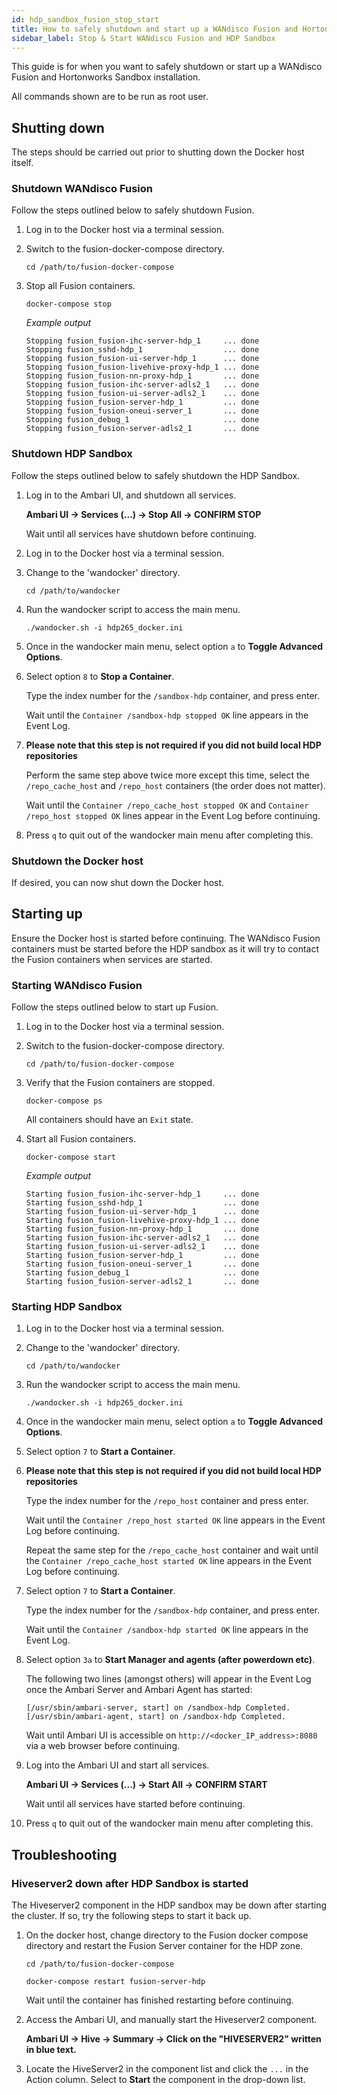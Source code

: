 ```yaml
---
id: hdp_sandbox_fusion_stop_start
title: How to safely shutdown and start up a WANdisco Fusion and Hortonworks Sandbox installation
sidebar_label: Stop & Start WANdisco Fusion and HDP Sandbox
---
```


This guide is for when you want to safely shutdown or start up a WANdisco Fusion and Hortonworks Sandbox installation.

All commands shown are to be run as root user.

## Shutting down

The steps should be carried out prior to shutting down the Docker host itself.

### Shutdown WANdisco Fusion

Follow the steps outlined below to safely shutdown Fusion.

1. Log in to the Docker host via a terminal session.

2. Switch to the fusion-docker-compose directory.

   `cd /path/to/fusion-docker-compose`

3. Stop all Fusion containers.

   `docker-compose stop`

   _Example output_

   ```text
   Stopping fusion_fusion-ihc-server-hdp_1     ... done
   Stopping fusion_sshd-hdp_1                  ... done
   Stopping fusion_fusion-ui-server-hdp_1      ... done
   Stopping fusion_fusion-livehive-proxy-hdp_1 ... done
   Stopping fusion_fusion-nn-proxy-hdp_1       ... done
   Stopping fusion_fusion-ihc-server-adls2_1   ... done
   Stopping fusion_fusion-ui-server-adls2_1    ... done
   Stopping fusion_fusion-server-hdp_1         ... done
   Stopping fusion_fusion-oneui-server_1       ... done
   Stopping fusion_debug_1                     ... done
   Stopping fusion_fusion-server-adls2_1       ... done
   ```

### Shutdown HDP Sandbox

Follow the steps outlined below to safely shutdown the HDP Sandbox.

1. Log in to the Ambari UI, and shutdown all services.

   **Ambari UI -> Services (...) -> Stop All -> CONFIRM STOP**

   Wait until all services have shutdown before continuing.

2. Log in to the Docker host via a terminal session.

3. Change to the 'wandocker' directory.

   `cd /path/to/wandocker`

4. Run the wandocker script to access the main menu.

   `./wandocker.sh -i hdp265_docker.ini`

5. Once in the wandocker main menu, select option `a` to **Toggle Advanced Options**.

6. Select option `8` to **Stop a Container**.

   Type the index number for the `/sandbox-hdp` container, and press enter.

   Wait until the `Container /sandbox-hdp stopped OK` line appears in the Event Log.

7. **Please note that this step is not required if you did not build local HDP repositories**

   Perform the same step above twice more except this time, select the `/repo_cache_host` and `/repo_host` containers (the order does not matter).

   Wait until the `Container /repo_cache_host stopped OK` and `Container /repo_host stopped OK` lines appear in the Event Log before continuing.

8. Press `q` to quit out of the wandocker main menu after completing this.

### Shutdown the Docker host

If desired, you can now shut down the Docker host.

## Starting up

Ensure the Docker host is started before continuing. The WANdisco Fusion containers must be started before the HDP sandbox as it will try to contact the Fusion containers when services are started.

### Starting WANdisco Fusion

Follow the steps outlined below to start up Fusion.

1. Log in to the Docker host via a terminal session.

2. Switch to the fusion-docker-compose directory.

   `cd /path/to/fusion-docker-compose`

3. Verify that the Fusion containers are stopped.

   `docker-compose ps`

   All containers should have an `Exit` state.

4. Start all Fusion containers.

   `docker-compose start`

   _Example output_

   ```text
   Starting fusion_fusion-ihc-server-hdp_1     ... done
   Starting fusion_sshd-hdp_1                  ... done
   Starting fusion_fusion-ui-server-hdp_1      ... done
   Starting fusion_fusion-livehive-proxy-hdp_1 ... done
   Starting fusion_fusion-nn-proxy-hdp_1       ... done
   Starting fusion_fusion-ihc-server-adls2_1   ... done
   Starting fusion_fusion-ui-server-adls2_1    ... done
   Starting fusion_fusion-server-hdp_1         ... done
   Starting fusion_fusion-oneui-server_1       ... done
   Starting fusion_debug_1                     ... done
   Starting fusion_fusion-server-adls2_1       ... done
   ```

### Starting HDP Sandbox

1. Log in to the Docker host via a terminal session.

2. Change to the 'wandocker' directory.

   `cd /path/to/wandocker`

3. Run the wandocker script to access the main menu.

   `./wandocker.sh -i hdp265_docker.ini`

4. Once in the wandocker main menu, select option `a` to **Toggle Advanced Options**.

5. Select option `7` to **Start a Container**.

6. **Please note that this step is not required if you did not build local HDP repositories**

   Type the index number for the `/repo_host` container and press enter.

   Wait until the `Container /repo_host started OK` line appears in the Event Log before continuing.

   Repeat the same step for the `/repo_cache_host` container and wait until the `Container /repo_cache_host started OK` line appears in the Event Log before continuing.

7. Select option `7` to **Start a Container**.

   Type the index number for the `/sandbox-hdp` container, and press enter.

   Wait until the `Container /sandbox-hdp started OK` line appears in the Event Log.

8. Select option `3a` to **Start Manager and agents (after powerdown etc)**.

   The following two lines (amongst others) will appear in the Event Log once the Ambari Server and Ambari Agent has started:

   ```text
   [/usr/sbin/ambari-server, start] on /sandbox-hdp Completed.
   [/usr/sbin/ambari-agent, start] on /sandbox-hdp Completed.
   ```

   Wait until Ambari UI is accessible on `http://<docker_IP_address>:8080` via a web browser before continuing.

9. Log into the Ambari UI and start all services.

   **Ambari UI -> Services (...) -> Start All -> CONFIRM START**

   Wait until all services have started before continuing.

10. Press `q` to quit out of the wandocker main menu after completing this.

## Troubleshooting

### Hiveserver2 down after HDP Sandbox is started

The Hiveserver2 component in the HDP sandbox may be down after starting the cluster. If so, try the following steps to start it back up.

1. On the docker host, change directory to the Fusion docker compose directory and restart the Fusion Server container for the HDP zone.

   `cd /path/to/fusion-docker-compose`

   `docker-compose restart fusion-server-hdp`

   Wait until the container has finished restarting before continuing.

2. Access the Ambari UI, and manually start the Hiveserver2 component.

   **Ambari UI -> Hive -> Summary -> Click on the "HIVESERVER2" written in blue text.**

3. Locate the HiveServer2 in the component list and click the `...` in the Action column. Select to **Start** the component in the drop-down list.
